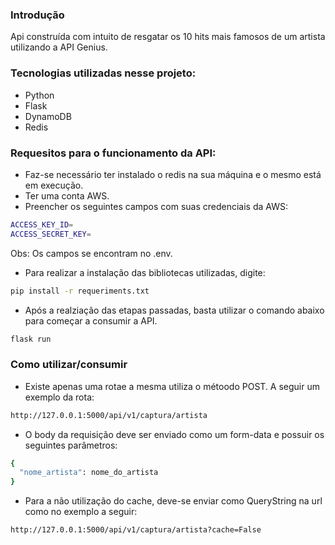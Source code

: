 ### Introdução
Api construída com intuito de resgatar os 10 hits mais famosos de um artista utilizando a API Genius.

### Tecnologias utilizadas nesse projeto:
- Python
- Flask
- DynamoDB
- Redis

### Requesitos para o funcionamento da API:
- Faz-se necessário ter instalado o redis na sua máquina e o mesmo está em execução.
- Ter uma conta AWS.
- Preencher os seguintes campos com suas credenciais da AWS:
``` sh
ACCESS_KEY_ID=
ACCESS_SECRET_KEY=
```
Obs: Os campos se encontram no .env.

- Para realizar a instalação das bibliotecas utilizadas, digite:
``` sh
pip install -r requeriments.txt
```
- Após a realziação das etapas passadas, basta utilizar o comando abaixo para começar a consumir a API.
``` sh
flask run
```

### Como utilizar/consumir
- Existe apenas uma rotae a mesma utiliza o métoodo POST. A seguir um exemplo da rota:
``` sh
http://127.0.0.1:5000/api/v1/captura/artista
```
- O body da requisição deve ser enviado como um form-data e possuir os seguintes parâmetros:
``` sh
{
  "nome_artista": nome_do_artista
}
``` 
- Para a não utilização do cache, deve-se enviar como QueryString na url como no exemplo a seguir:
``` sh
http://127.0.0.1:5000/api/v1/captura/artista?cache=False
``` 

